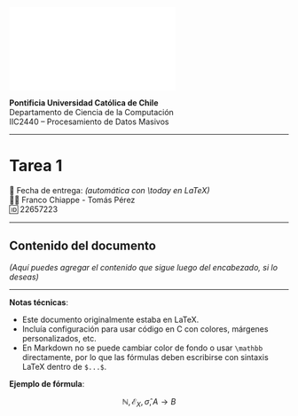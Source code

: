 ![Logo](img/logo.pdf)

**Pontificia Universidad Católica de Chile**  
Departamento de Ciencia de la Computación  
IIC2440 – Procesamiento de Datos Masivos  

---

# Tarea 1  
📅 Fecha de entrega: *(automática con \today en LaTeX)*  
👨‍🎓 Franco Chiappe - Tomás Pérez  
🆔 22657223  

---

## Contenido del documento

*(Aquí puedes agregar el contenido que sigue luego del encabezado, si lo deseas)*

---

**Notas técnicas**:
- Este documento originalmente estaba en LaTeX.
- Incluía configuración para usar código en C con colores, márgenes personalizados, etc.
- En Markdown no se puede cambiar color de fondo o usar `\mathbb` directamente, por lo que las fórmulas deben escribirse con sintaxis LaTeX dentro de `$...$`.

**Ejemplo de fórmula**:  
```math
\mathbb{N}, \mathcal{E}_X, \hat{\sigma}, A \rightarrow B

